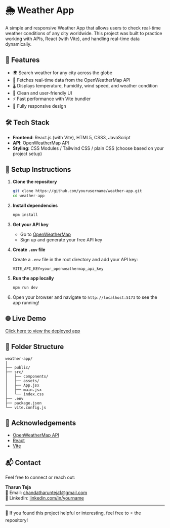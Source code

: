# 🌦️ Weather App

A simple and responsive Weather App that allows users to check real-time weather conditions of any city worldwide. This project was built to practice working with APIs, React (with Vite), and handling real-time data dynamically.

## 🚀 Features

- 🌍 Search weather for any city across the globe  
- 📡 Fetches real-time data from the OpenWeatherMap API  
- 🌡️ Displays temperature, humidity, wind speed, and weather condition  
- 🎨 Clean and user-friendly UI  
- ⚡ Fast performance with Vite bundler  
- 📱 Fully responsive design  

## 🛠️ Tech Stack

- **Frontend**: React.js (with Vite), HTML5, CSS3, JavaScript  
- **API**: OpenWeatherMap API  
- **Styling**: CSS Modules / Tailwind CSS / plain CSS (choose based on your project setup)

## 🔧 Setup Instructions

1. **Clone the repository**

   ```bash
   git clone https://github.com/yourusername/weather-app.git
   cd weather-app
   ```

2. **Install dependencies**

   ```bash
   npm install
   ```

3. **Get your API key**

   - Go to [OpenWeatherMap](https://openweathermap.org/api)
   - Sign up and generate your free API key

4. **Create `.env` file**

   Create a `.env` file in the root directory and add your API key:

   ```
   VITE_API_KEY=your_openweathermap_api_key
   ```

5. **Run the app locally**

   ```bash
   npm run dev
   ```

6. Open your browser and navigate to `http://localhost:5173` to see the app running!



## 🌐 Live Demo

[Click here to view the deployed app](https://weather-q382rc01h-tharuns-projects-dec1b05d.vercel.app)

## 📁 Folder Structure

```
weather-app/
│
├── public/
├── src/
│   ├── components/
│   ├── assets/
│   ├── App.jsx
│   ├── main.jsx
│   └── index.css
├── .env
├── package.json
└── vite.config.js
```

## 🙌 Acknowledgements

- [OpenWeatherMap API](https://openweathermap.org/)
- [React](https://reactjs.org/)
- [Vite](https://vitejs.dev/)

## 📬 Contact

Feel free to connect or reach out:

**Tharun Teja**  
📧 Email: chandatharunteja1@gmail.com  
💼 LinkedIn: [linkedin.com/in/yourname](https://linkedin.com/in/yourname)

---

🌟 If you found this project helpful or interesting, feel free to ⭐ the repository!
